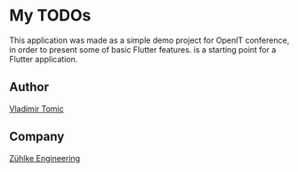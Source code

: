 # My TODOs

This application was made as a simple demo project for OpenIT conference, in order to present some of basic Flutter features. is a starting point for a Flutter application.

## Author
[Vladimir Tomic](https://github.com/vtomic85)

## Company
[Zühlke Engineering](https://www.zuehlke.com)